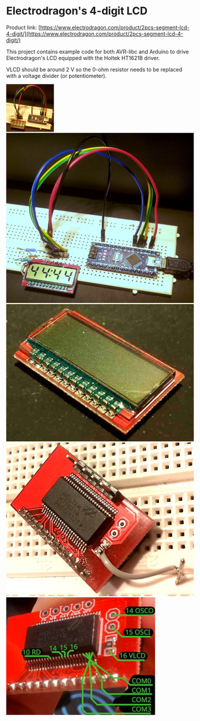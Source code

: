 # Electrodragon's 4-digit LCD

Product link: [https://www.electrodragon.com/product/2pcs-segment-lcd-4-digit/](https://www.electrodragon.com/product/2pcs-segment-lcd-4-digit/)  

This project contains example code for both AVR-libc and Arduino to drive Electrodragon's LCD equipped with the Holtek HT1621B driver.  

VLCD should be around 2 V so the 0-ohm resistor needs to be replaced with a voltage divider (or potentiometer).  

![LCD: arduino nano](pics/lcd-arduinonano.gif)  
![LCD: arduino nano](pics/lcd-arduinonano.jpg)  
![LCD](pics/lcdfront.jpg)  
![LCD: with 0 ohm resistor removed](pics/lcdback.jpg)  
![LCD: some useful pins](pics/lcdpinnit.jpg)  


